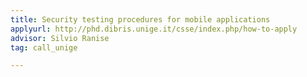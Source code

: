 ```yaml
---
title: Security testing procedures for mobile applications
applyurl: http://phd.dibris.unige.it/csse/index.php/how-to-apply
advisor: Silvio Ranise
tag: call_unige

---
```


